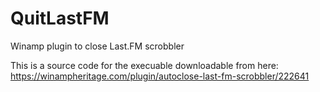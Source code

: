 # QuitLastFM

Winamp plugin to close Last.FM scrobbler

This is a source code for the execuable downloadable from here:
https://winampheritage.com/plugin/autoclose-last-fm-scrobbler/222641
